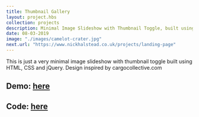 ```yaml
---
title: Thumbnail Gallery
layout: project.hbs
collection: projects
description: Minimal Image Slideshow with Thumbnail Toggle, built using jQuery
date: 08-03-2019
image: "./images/camelot-crater.jpg"
next.url: "https://www.nickhalstead.co.uk/projects/landing-page"
---
```

This is just a very minimal image slideshow with thumbnail toggle built using HTML, CSS and jQuery. Design inspired by cargocollective.com  

## Demo: [here](https://tender-benz-5bd3ec.netlify.com/)

## Code: [here](https://github.com/nahalstead/jquery-thumbnail-toggle-gallery)
